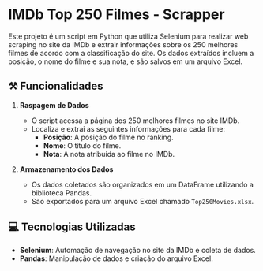 # IMDb Top 250 Filmes - Scrapper

Este projeto é um script em Python que utiliza Selenium para realizar web scraping no site da IMDb e extrair informações sobre os 250 melhores filmes de acordo com a classificação do site. Os dados extraídos incluem a posição, o nome do filme e sua nota, e são salvos em um arquivo Excel.  

## ⚒️ Funcionalidades  

1. **Raspagem de Dados**  
   - O script acessa a página dos 250 melhores filmes no site IMDb.  
   - Localiza e extrai as seguintes informações para cada filme:  
     - **Posição**: A posição do filme no ranking.  
     - **Nome**: O título do filme.  
     - **Nota**: A nota atribuída ao filme no IMDb.  

2. **Armazenamento dos Dados**  
   - Os dados coletados são organizados em um DataFrame utilizando a biblioteca Pandas.  
   - São exportados para um arquivo Excel chamado `Top250Movies.xlsx`.  

## 💻 Tecnologias Utilizadas  

- **Selenium**: Automação de navegação no site da IMDb e coleta de dados.  
- **Pandas**: Manipulação de dados e criação do arquivo Excel.
